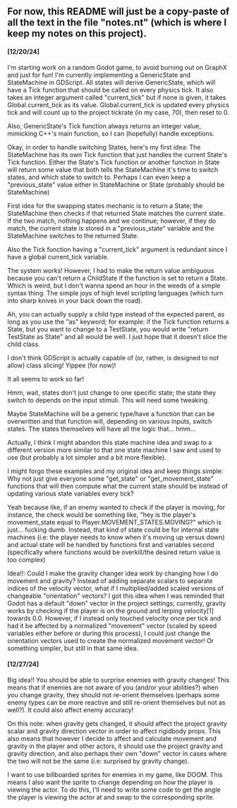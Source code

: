 For now, this README will just be a copy-paste of all the text in the file "notes.nt" (which is where I keep my notes on this project).
---
#### [12/20/24]
I'm starting work on a random Godot game, to avoid burning out on GraphX and just for fun! I'm currently implementing a GenericState and StateMachine in GDScript. All states will derive GenericState, which will have a Tick function that should be called on every physics tick. It also takes an integer argument called "current_tick" but if none is given, it takes Global.current_tick as its value. Global.current_tick is updated every physics tick and will count up to the project tickrate (in my case, 70), then reset to 0.

Also, GenericState's Tick function always returns an integer value, mimicking C++'s main function, so I can (hopefully) handle exceptions.

Okay, in order to handle switching States, here's my first idea:
	The StateMachine has its own Tick function that just handles the current State's Tick function. Either the State's Tick function or another function in State will return some value that both tells the StateMachine it's time to switch states, and which state to switch to. Perhaps I can even keep a "previous_state" value either in StateMachine or State (probably should be StateMachine)

First idea for the swapping states mechanic is to return a State; the StateMachine then checks if that returned State matches the current state. If the two match, nothing happens and we continue; however, if they do match, the current state is stored in a "previous_state" variable and the StateMachine switches to the returned State.

Also the Tick function having a "current_tick" argument is redundant since I have a global current_tick variable.

The system works! However, I had to make the return value ambiguous because you can't return a ChildState if the function is set to return a State. Which is weird, but I don't wanna spend an hour in the weeds of a simple syntax thing. The simple joys of high level scripting languages (which turn into sharp knives in your back down the road).

Ah, you can actually supply a child type instead of the expected parent, as long as you use the "as" keyword; for example: if the Tick function returns a State, but you want to change to a TestState, you would write "return TestState as State" and all would be well. I just hope that it doesn't slice the child class.

I don't think GDScript is actually capable of (or, rather, is designed to not allow) class slicing! Yippee (for now)!

It all seems to work so far!

Hmm, wait, states don't just change to one specific state; the state they switch to depends on the input stimuli. This will need some tweaking.

Maybe StateMachine will be a generic type/have a function that can be overwritten and that function will, depending on various inputs, switch states. The states themselves will have all the logic that... hmm...

Actually, I think I might abandon this state machine idea and swap to a different version more similar to that one state machine I saw and used to use (but probably a lot simpler and a bit more flexible).

I might forgo these examples and my original idea and keep things simple:
	Why not just give everyone some "get_state" or "get_movement_state" functions that will then compute what the current state should be instead of updating various state variables every tick?

Yeah because like, if an enemy wanted to check if the player is moving, for instance, the check would be something like, "hey is the player's movement_state equal to Player.MOVEMENT_STATES.MOVING?" which is just... fucking dumb. Instead, that kind of state could be for internal state machines (i.e: the player needs to know when it's moving up versus down) and actual state will be handled by functions first and variables second (specifically where functions would be overkill/the desired return value is too complex)

Idea!!:
	Could I make the gravity changer idea work by changing how I do movement and gravity? Instead of adding separate scalars to separate indices of the velocity vector, what if I multiplied/added scaled versions of changeable "orientation" vectors? I got this idea when I was reminded that Godot has a default "down" vector in the project settings; currently, gravity works by checking if the player is on the ground and lerping velocity[1] towards 0.0. However, if I instead only touched velocity once per tick and had it be affected by a normalized "movement" vector (scaled by speed variables either before or during this process), I could just change the orientation vectors used to create the normalized movement vector! Or something simpler, but still in that same idea.

#### [12/27/24]
Big idea!! You should be able to surprise enemies with gravity changes! This means that if enemies are not aware of you (and/or your abilities?) when you change gravity, they should not re-orient themselves (perhaps some enemy types can be more reactive and still re-orient themselves but not as well?). It could also affect enemy accuracy!

On this note: when gravity gets changed, it should affect the project gravity scalar and gravity direction vector in order to affect rigidbody props. This also means that however I decide to affect and calculate movement and gravity in the player and other actors, it should use the project gravity and gravity direction, and also perhaps their own "down" vector in cases where the two will not be the same (i.e: surprised by gravity change).

I want to use billboarded sprites for enemies in my game, like DOOM. This means I also want the sprite to change depending on how the player is viewing the actor. To do this, I'll need to write some code to get the angle the player is viewing the actor at and swap to the corresponding sprite.